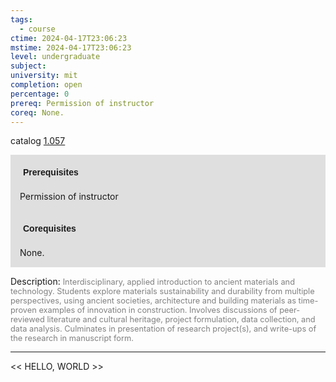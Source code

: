 ```yaml
---
tags:
  - course
ctime: 2024-04-17T23:06:23
mstime: 2024-04-17T23:06:23
level: undergraduate
subject: 
university: mit
completion: open
percentage: 0
prereq: Permission of instructor
coreq: None.
---
```


catalog [1.057](http://student.mit.edu/catalog/m1a.html#1.057)

<span style="display: block; padding: 15px; background-color: rgb(100, 100, 100, 0.2);"><font id="m_prereq196_0" style="display: block; font-family: Arial, sans-serif; font-weight: bold; padding: 5px">Prerequisites</font><br><span id="prereq196_0">Permission of instructor</span></span>
<span style="display: block; padding: 15px; background-color: rgb(100, 100, 100, 0.2);"><font id="m_coreq196_0" style="display: block; font-family: Arial, sans-serif; font-weight: bold; padding: 5px">Corequisites</font><br><span id="coreq196_0">None.</span></span>

<font style="">Description:</font>
<font style="color: grey; font-size: 0.8rem;">Interdisciplinary, applied introduction to ancient materials and technology. Students explore materials sustainability and durability from multiple perspectives, using ancient societies, architecture and building materials as time-proven examples of innovation in construction. Involves discussions of peer-reviewed literature and cultural heritage, project formulation, data collection, and data analysis. Culminates in presentation of research project(s), and write-ups of the research in manuscript form.</font>



---

<< HELLO, WORLD >>

